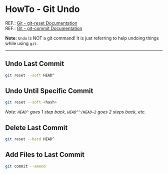 # HowTo - Git Undo

REF.: [Git - git-reset Documentation](https://git-scm.com/docs/git-reset)  
REF.: [Git - git-commit Documentation](https://git-scm.com/docs/git-commit)  

**Note:** `Undo` is NOT a git command! It is just referring to help undoing things while using `git`.

----

## Undo Last Commit

```bash
git reset --soft HEAD^
```

## Undo Until Specific Commit

```bash
git reset --soft <hash>
```

_Note: `HEAD^` goes 1 step back, `HEAD^^/HEAD~2` goes 2 steps back, etc._

## Delete Last Commit

```bash
git reset --hard HEAD^
```

## Add Files to Last Commit

```bash
git commit --amend
```
